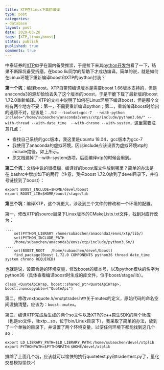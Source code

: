 ```yaml
---
title: XTP在linux下面的编译
type: post
categories:
- database
layout: post
date: 2020-03-20
tags: [XTP,linux,boost]
status: publish
published: true
comments: true
---
```


中泰证券的[XTP](https://xtp.zts.com.cn/)似乎在国内备受推崇，于是拉下来其[python开发包](https://github.com/ztsec/xtp_api_python)看了一下，结果不断踩坑备受折磨，在bobo liu同学的帮助下才成功编译。简单的说，就是如何在Linux环境下重新编译boost和XTP的python封装？

**第一个坑**：编译boost。XTP自带预编译版本是需要boost 1.66版本支持的，但是anaconda3的源却恰恰丢失了这个版本的boost，于是干脆下载了最新版的boost 1.72.0重新编译。XTP的文档中说明了如何在Linux环境下编译boost，但是那个文档有两个地方不妥：第一，不需要重新编译python；第二，重新编译boost时给出的选项不对，应该是：`./b2 --toolset=gcc-7  --with-python include="/home/subaochen/anaconda3/envs/xtp/include/python3.6m/" --with-thread --with-date_time  --with-chrono --with-system`，这里需要注意几点：

* 查找自己系统的gcc版本，我这里是ubuntu 18.04，gcc版本为gcc-7
* 我使用了anaconda的虚拟环境，因此include应该设置为虚拟环境xtp的include路径，如上所示。
* 原文档漏掉了--with-system选项，后面编译xtp的时候会用到。

**第二个坑**：文档中说的很模糊，编译好的boost库文件放到哪里？简单的办法是在.bashrc中增加如下的两行（注意，我把boost 1.72.0放到了devel目录下，并符号链接到了boost）：

```
export BOOST_INCLUDE=$HOME/devel/boost
export BOOST_LIB=$HOME/boost/stage/lib
```

**第三个坑**：编译XTP，这个坑更大，涉及到三个文件的修改和一个环境的配置。

第一，修改XTP的source目录下Linux版本的CMakeLists.txt文件，找到对应行改为：

```
....
    set(PYTHON_LIBRARY /home/subaochen/anaconda3/envs/xtp/lib/)
    set(PYTHON_INCLUDE_PATH 
    /home/subaochen/anaconda3/envs/xtp/include/python3.6m/)
....
    set(BOOST_ROOT   /home/subaochen/devel/boost)
    find_package(Boost 1.72.0 COMPONENTS python36 thread date_time system chrono REQUIRED)
```

也就是说，设置合适的环境变量，修改boost的版本号，以及python模块的名字为python36（具体查看编译boost时生成的库文件，位于boost/stage/lib）。

<!--第二，还需要修改vnxtpquote.cpp的第1954行为：-->

```
class_<QuoteApiWrap, boost::shared_ptr<QuoteApiWrap>, boost::noncopyable>("QuoteApi")
```

<!--这个看不太懂，根据bobo liu同学的解释，应该是boost会直接读取python的类名作为数据类型，因此需要在泛型中强制类型转换为QuoteApi类型。同样的道理，也需要修改vnxtptrader.cpp文件的对应位置。-->

第二，修改vnxtpquote.h/vnxtptrader.h中关于mutex的定义，原始代码的命名空间没搞清楚，应该为：`boost::mutex`。

第三，编译XTP完成后生成的两个so文件以及XTP的c++原生SDK的两个lib库（也是so文件，libxtp...so，位于bin/Linux目录下），我采取了简单的办法，放到了一个单独的目录下，并设置了两个环境变量，以便任何环境下都能找到这几个so：

```
export LD_LIBRARY_PATH=$LD_LIBRARY_PATH:/home/subaochen/devel/xtplib
export PYTHONPATH=$PYTHONPATH:$HOME/devel/xtplib
```



排除了上面几个坑，应该就可以愉快的执行quotetest.py和tradertest.py了，量化交易模拟愉快:-)
